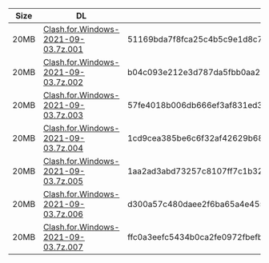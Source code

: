 |    Size   |     DL  | sha512sum |
|  ---  |  ---  |  ---  |
| 20MB | [Clash.for.Windows-2021-09-03.7z.001](https://cdn.jsdelivr.net/gh/appleians/cfw_m1@main/Clash.for.Windows-2021-09-03.7z.001) | 51169bda7f8fca25c4b5c9e1d8c7070852672463ea1a611277eb65b85aba859f129e2021052a499875500cce8a562e5bcc598341f23f98dbc58b7ee710dbbd98 |
| 20MB | [Clash.for.Windows-2021-09-03.7z.002](https://cdn.jsdelivr.net/gh/appleians/cfw_m1@main/Clash.for.Windows-2021-09-03.7z.002) | b04c093e212e3d787da5fbb0aa2a88d000a170b9450151d96e9e5a61d2546320c55f269ba9d7cbd9ecd1d75e0ed1dc212bc16f00aa96f2a0d50188c1349e579d |
| 20MB | [Clash.for.Windows-2021-09-03.7z.003](https://cdn.jsdelivr.net/gh/appleians/cfw_m1@main/Clash.for.Windows-2021-09-03.7z.003) | 57fe4018b006db666ef3af831ed301fb26685cc136174b34a9b69a51258cb2329f0ff5c3b560bc5065a7e7d64d14a5f7ad81603a316361e3047d6f4753c5cb26 |
| 20MB | [Clash.for.Windows-2021-09-03.7z.004](https://cdn.jsdelivr.net/gh/appleians/cfw_m1@main/Clash.for.Windows-2021-09-03.7z.004) | 1cd9cea385be6c6f32af42629b685e7cee0934c3f29e8cd0158b0059b9c195b917277b1f0f44245bd50d9470f3b42f8bb9eef228bf4bb7b9f27b55ad4742607b |
| 20MB | [Clash.for.Windows-2021-09-03.7z.005](https://cdn.jsdelivr.net/gh/appleians/cfw_m1@main/Clash.for.Windows-2021-09-03.7z.005) | 1aa2ad3abd73257c8107ff7c1b3238a9a5f33a8514372ba31140a7dc53f48d66e7a54e2d41e5d2fff7f822415acf2de147ff461ad9f59cdac1e7f39801552148 |
| 20MB | [Clash.for.Windows-2021-09-03.7z.006](https://cdn.jsdelivr.net/gh/appleians/cfw_m1@main/Clash.for.Windows-2021-09-03.7z.006) | d300a57c480daee2f6ba65a4e4555a419d71c9b60993d913e8c66d1db66456e188fd5efff79d49dd251640ca7e2a229be8210e487e521ead37b189b2c18cf2f8 |
| 20MB | [Clash.for.Windows-2021-09-03.7z.007](https://cdn.jsdelivr.net/gh/appleians/cfw_m1@main/Clash.for.Windows-2021-09-03.7z.007) | ffc0a3eefc5434b0ca2fe0972fbefb7a8069763e74288093a3b890d5a75e75dfd3efeb82988d4ff266bf859a8d032fd03b430209980731adc2bae29985a8e10d |
